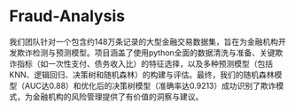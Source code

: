 # Fraud-Analysis
我们团队针对一个包含约148万条记录的大型金融交易数据集，旨在为金融机构开发欺诈检测与预测模型。项目涵盖了使用python全面的数据清洗与准备、关键欺诈指标（如一次性支付、债务收入比）的特征选择，以及多种预测模型（包括KNN、逻辑回归、决策树和随机森林）的构建与评估。最终，我们的随机森林模型（AUC达0.88）和优化后的决策树模型（准确率达0.9213）成功识别了欺诈模式，为金融机构的风险管理提供了有价值的洞察与建议。
